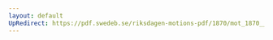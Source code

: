 ```yaml
---
layout: default
UpRedirect: https://pdf.swedeb.se/riksdagen-motions-pdf/1870/mot_1870__ak__fört/mot_1870__ak__fört_006.pdf
---
```

